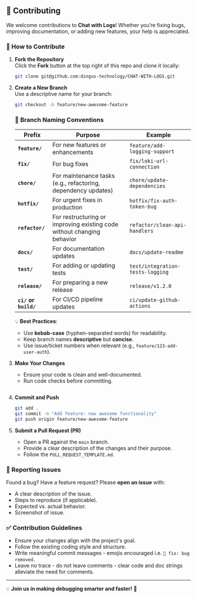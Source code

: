 ## 🤝 Contributing  

We welcome contributions to **Chat with Logs**! Whether you’re fixing bugs, improving documentation, or adding new features, your help is appreciated.  

### 📝 How to Contribute  

1. **Fork the Repository**  
   Click the **Fork** button at the top right of this repo and clone it locally:  

   ```bash
   git clone git@github.com:dingus-technology/CHAT-WITH-LOGS.git
   ```

2. **Create a New Branch**  
   Use a descriptive name for your branch:  

   ```bash
   git checkout -b feature/new-awesome-feature
   ```

    ### 🔹 **Branch Naming Conventions**  

    | **Prefix**            | **Purpose**                                                            | **Example**                      |
    | --------------------- | ---------------------------------------------------------------------- | -------------------------------- |
    | **`feature/`**        | For new features or enhancements                                       | `feature/add-logging-support`    |
    | **`fix/`**            | For bug fixes                                                          | `fix/loki-url-connection`        |
    | **`chore/`**          | For maintenance tasks (e.g., refactoring, dependency updates)          | `chore/update-dependencies`      |
    | **`hotfix/`**         | For urgent fixes in production                                         | `hotfix/fix-auth-token-bug`      |
    | **`refactor/`**       | For restructuring or improving existing code without changing behavior | `refactor/clean-api-handlers`    |
    | **`docs/`**           | For documentation updates                                              | `docs/update-readme`             |
    | **`test/`**           | For adding or updating tests                                           | `test/integration-tests-logging` |
    | **`release/`**        | For preparing a new release                                            | `release/v1.2.0`                 |
    | **`ci/` or `build/`** | For CI/CD pipeline updates                                             | `ci/update-github-actions`       |

    💡 **Best Practices**:  
    - Use **kebab-case** (hyphen-separated words) for readability.  
    - Keep branch names **descriptive** but **concise**.  
    - Use issue/ticket numbers when relevant (e.g., `feature/123-add-user-auth`).  
  
3. **Make Your Changes**  
   - Ensure your code is clean and well-documented.  
   - Run code checks before committing.
     ```

1. **Commit and Push**  
   ```bash
   git add .
   git commit -m "Add feature: new awesome functionality"
   git push origin feature/new-awesome-feature
   ```

2. **Submit a Pull Request (PR)**  
   - Open a PR against the `main` branch.  
   - Provide a clear description of the changes and their purpose.  
   - Follow the `PULL_REQUEST_TEMPLATE.md`.

### 🐛 Reporting Issues  

Found a bug? Have a feature request? Please **open an issue** with:  
- A clear description of the issue.
- Steps to reproduce (if applicable). 
- Expected vs. actual behavior.
- Screenshot of issue.

### ✅ Contribution Guidelines  

- Ensure your changes align with the project's goal.  
- Follow the existing coding style and structure.  
- Write meaningful commit messages - emojis encouraged i.e. `🐛 fix: bug removed`.
- Leave no trace - do not leave comments - clear code and doc strings alleviate the need for comments.

---

💡 **Join us in making debugging smarter and faster!** 🚀